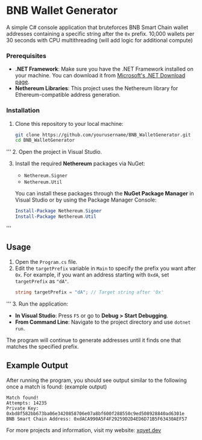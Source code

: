 # BNB Wallet Generator

A simple C# console application that bruteforces BNB Smart Chain wallet addresses containing a specific string after the `0x` prefix. 10,000 wallets per 30 seconds with CPU multithreading (will add logic for additional compute)

### Prerequisites

- **.NET Framework**: Make sure you have the .NET Framework installed on your machine. You can download it from [Microsoft's .NET Download page](https://dotnet.microsoft.com/download).
- **Nethereum Libraries**: This project uses the Nethereum library for Ethereum-compatible address generation.

### Installation

1. Clone this repository to your local machine:
   ```bash
   git clone https://github.com/yourusername/BNB_WalletGenerator.git
   cd BNB_WalletGenerator
'''
2. Open the project in Visual Studio.

3. Install the required **Nethereum** packages via NuGet:
   - `Nethereum.Signer`
   - `Nethereum.Util`

   You can install these packages through the **NuGet Package Manager** in Visual Studio or by using the Package Manager Console:
   ```powershell
   Install-Package Nethereum.Signer
   Install-Package Nethereum.Util
'''
## Usage

1. Open the `Program.cs` file.
2. Edit the `targetPrefix` variable in `Main` to specify the prefix you want after `0x`. For example, if you want an address starting with `0xdA`, set `targetPrefix` as `"dA"`.
   ```csharp
   string targetPrefix = "dA"; // Target string after '0x'
'''
3. Run the application:
   - **In Visual Studio**: Press `F5` or go to **Debug > Start Debugging**.
   - **From Command Line**: Navigate to the project directory and use `dotnet run`.

The program will continue to generate addresses until it finds one that matches the specified prefix.


## Example Output

After running the program, you should see output similar to the following once a match is found: (example output)

```plaintext
Match found!
Attempts: 14235
Private Key: 0xbd8f582bb673ba06e3420858706e07a8bf600f288550c9ed508928840ad6301e
BNB Smart Chain Address: 0xdACA990A5F4F29259D2D4ED6D71B5F63430AEF57
```
For more projects and information, visit my website: [xqyet.dev](https://xqyet.dev)

